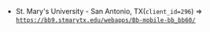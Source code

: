  - St. Mary's University - San Antonio, TX(`client_id=296`) => [`https://bb9.stmarytx.edu/webapps/Bb-mobile-bb_bb60/`](https://bb9.stmarytx.edu/webapps/Bb-mobile-bb_bb60/)
